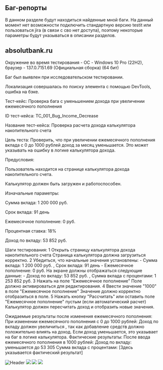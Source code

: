 ## Баг-репорты

В данном разделе будут находиться найденные мной баги.
На данный момент нет возможности подключить стандартную версию testit или пользоваться jira (в связи с сво нет доступа), поэтому некоторые параметры будут указываться в описании разделов.

## absolutbank.ru

Окружение во время тестирования - ОС - Windows 10 Pro (22H2), браузер - 137.0.7151.69 (Официальная сборка) (64 бит)

Баг был выявлен при исследовательском тестировании. 

Локализация совершалась по поиску элемента с помощью DevTools, ошибка на бэке.

Тест-кейс: Проверка бага с уменьшением дохода при увеличении ежемесячного пополнения

ID тест-кейса: TC_001_Bug_Income_Decrease

Название тест-кейса: Проверка расчета дохода калькулятора накопительного счета 

Цель теста: Проверить, что при увеличении ежемесячного пополнения вклада с 0 до 1000 рублей доход за месяц уменьшается. Это может указывать на ошибку в логике калькулятора дохода.

Предусловия:

Пользователь находится на странице калькулятора дохода накопительного счета.

Калькулятор должен быть загружен и работоспособен.

Изначальные параметры:

Сумма вклада: 1 200 000 руб.

Срок вклада: 91 день

Ежемесячное пополнение: 0 руб.

Процентная ставка: 18%

Доход по вкладу: 53 852 руб.

Шаги тестирования:
1
Открыть страницу калькулятора дохода накопительного счета
Страница калькулятора должна загрузиться корректно.
2
Убедиться, что начальные значения установлены:  - Сумма вклада: 1 200 000 руб. , Срок вклада: 91 день - Ежемесячное пополнение: 0 руб.
На экране должны отображаться следующие данные: - Доход по вкладу: 53 852 руб. , Сумма вклада с процентами: 1 253 852 руб.
3
Нажать на поле "Ежемесячное пополнение"
Поле должно активироваться для редактирования.
4
Ввести значение "1000" в поле "Ежемесячное пополнение"
Значение должно корректно отобразиться в поле.
5
Нажать кнопку "Рассчитать" или оставить поле "Ежемесячное пополнение" пустым (если автоматический расчет)
Калькулятор должен пересчитать доход и отобразить новые значения.

Ожидаемые результаты после изменения ежемесячного пополнения:
При изменении ежемесячного пополнения с 0 до 1000 рублей:
Доход по вкладу должен увеличиться , так как добавление средств должно положительно влиять на доход.
Если доход уменьшается, это указывает на баг в логике калькулятора.
Фактические результаты:
После ввода ежемесячного пополнения в 1000 рублей:
Доход по вкладу: уменьшается до 53 305
Сумма вклада с процентами: [Здесь указывается фактический результат]


<img src="https://github.com/MILKsons/Portfolio/blob/main/screenshots/некорректные%20данные1.PNG" alt="Header" style="max-width: 30%;">
<img src="https://github.com/MILKsons/Portfolio/blob/main/screenshots/некорректные%20данные%202.PNG" style="max-width: 30%;">
<img src="https://github.com/MILKsons/Portfolio/blob/main/screenshots/lokalbank.PNG" style="max-width: 30%;">
<img src="https://github.com/MILKsons/Portfolio/blob/main/screenshots/lokalbanknakop.PNG" style="max-width: 30%;">
